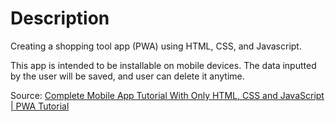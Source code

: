 # Description

Creating a shopping tool app (PWA) using HTML, CSS, and Javascript.

This app is intended to be installable on mobile devices.
The data inputted by the user will be saved, and user can delete it anytime.

Source: [Complete Mobile App Tutorial With Only HTML, CSS and JavaScript | PWA Tutorial](https://youtube.com/watch?v=c6aGVrjE974/)